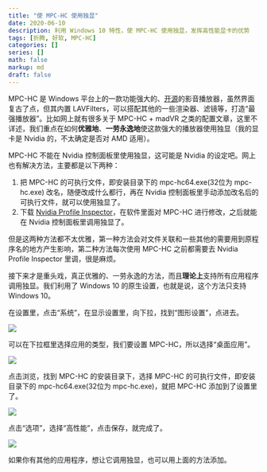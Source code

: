 ```yaml
---
title: "使 MPC-HC 使用独显"
date: 2020-06-10 
description: 利用 Windows 10 特性，使 MPC-HC 使用独显，发挥高性能显卡的优势
tags: [折腾, 好软, MPC-HC]
categories: []
series: []
math: false
markup: md
draft: false
---
```


MPC-HC 是 Windows 平台上的一款功能强大的、[开源](https://github.com/clsid2/mpc-hc)的影音播放器，虽然界面复古了点，但其内置 LAVFilters，可以搭配其他的一些渲染器、滤镜等，打造“最强播放器”。比如网上就有很多关于 MPC-HC + madVR 之类的配置文章，这里不详述，我们重点在如何**优雅地**、**一劳永逸地**使这款强大的播放器使用独显（我的显卡是 Nvidia 的，不太确定是否对 AMD 适用）。

MPC-HC 不能在 Nvidia 控制面板里使用独显，这可能是 Nvidia 的设定吧。网上也有解决方法，主要都是以下两种：
1. 把 MPC-HC 的可执行文件，即安装目录下的 mpc-hc64.exe(32位为 mpc-hc.exe) 改名，随便改成什么都行，再在 Nvidia 控制面板里手动添加改名后的可执行文件，就可以使用独显了。
2. 下载 [Nvidia Profile Inspector](https://github.com/Orbmu2k/nvidiaProfileInspector)，在软件里面对 MPC-HC 进行修改，之后就能在 Nvidia 控制面板里调用独显了。

但是这两种方法都不太优雅，第一种方法会对文件关联和一些其他的需要用到原程序名的地方产生影响，第二种方法每次使用 MPC-HC 之前都需要去 Nvidia Profile Inspector 里调，很是麻烦。

接下来才是重头戏，真正优雅的、一劳永逸的方法，而且**理论上**支持所有应用程序调用独显。我们利用了 Windows 10 的原生设置，也就是说，这个方法只支持 Windows 10。

在设置里，点击“系统”，在显示设置里，向下拉，找到“图形设置”，点进去。

![](https://res.cloudinary.com/dny1wymwm/image/upload/v1591761897/ApplicationFrameHost_NxiSAoI6ka_vu42kr.png)

可以在下拉框里选择应用的类型，我们要设置 MPC-HC，所以选择“桌面应用”。

![](https://res.cloudinary.com/dny1wymwm/image/upload/v1591761896/ApplicationFrameHost_8j4mSfg1br_txkpzp.png)

点击浏览，找到 MPC-HC 的安装目录下，选择 MPC-HC 的可执行文件，即安装目录下的 mpc-hc64.exe(32位为 mpc-hc.exe)，就把 MPC-HC 添加到了设置里了。

![](https://res.cloudinary.com/dny1wymwm/image/upload/v1591761896/ApplicationFrameHost_IWFowFgylK_ghy9jz.png)

点击“选项”，选择“高性能”，点击保存，就完成了。

![](https://res.cloudinary.com/dny1wymwm/image/upload/v1591761897/ApplicationFrameHost_NEgfc03Ne0_lpays9.png)

如果你有其他的应用程序，想让它调用独显，也可以用上面的方法添加。